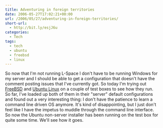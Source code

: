 ```yaml
---
title: Adventuring in foreign territories
date: 2006-05-27T17:02:21+00:00
url: /2006/05/27/adventuring-in-foreign-territories/
short-url:
  - http://bit.ly/esjJ6u
categories:
  - Tech
tags:
  - tech
  - ubuntu
  - freebsd
  - linux
---
```

So now that I'm not running L-Space I don't have to be running Windows for my server and I should be able to get a configuration that doesn't have the comment posting issues that I've currently got. So today I'm trying out <a href="http://www.freebsd.org">FreeBSD</a> and <a href="http://www.ubuntu.com/">Ubuntu Linux</a> on a couple of test boxes to see how they run. So far, I've loaded up both of them in their "server" default configurations and found out a very interesting thing: I don't have the patience to learn a command line driven OS anymore. It's kind of disappointing, but I just don't feel like I have the impetus to muddle through the command line interface. So now the Ubuntu non-server installer has been running on the test box for quite some time. We'll see how it goes.